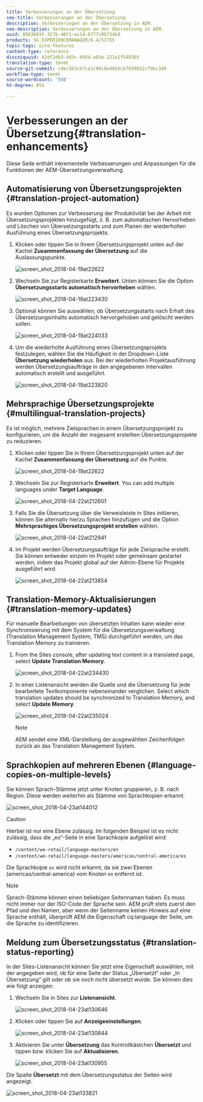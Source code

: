 ```yaml
---
title: Verbesserungen an der Übersetzung
seo-title: Verbesserungen an der Übersetzung
description: Verbesserungen an der Übersetzung in AEM.
seo-description: Verbesserungen an der Übersetzung in AEM.
uuid: 0563603f-327b-48f1-ac14-6777c06734b9
products: SG_EXPERIENCEMANAGER/6.4/SITES
topic-tags: site-features
content-type: reference
discoiquuid: 42df2db3-4d3c-4954-a03e-221e2f548305
translation-type: tm+mt
source-git-commit: cdec5b3c57ce1c80c0ed6b5cb7650b52cf9bc340
workflow-type: tm+mt
source-wordcount: '558'
ht-degree: 85%

---
```



# Verbesserungen an der Übersetzung{#translation-enhancements}

Diese Seite enthält inkrementelle Verbesserungen und Anpassungen für die Funktionen der AEM-Übersetzungsverwaltung.

## Automatisierung von Übersetzungsprojekten {#translation-project-automation}

Es wurden Optionen zur Verbesserung der Produktivität bei der Arbeit mit Übersetzungsprojekten hinzugefügt, z. B. zum automatischen Hervorheben und Löschen von Übersetzungsstarts und zum Planen der wiederholten Ausführung eines Übersetzungsprojekts.

1. Klicken oder tippen Sie in Ihrem Übersetzungsprojekt unten auf der Kachel **Zusammenfassung der Übersetzung** auf die Auslassungspunkte.

   ![screen_shot_2018-04-19at22622](assets/screen_shot_2018-04-19at222622.jpg)

1. Wechseln Sie zur Registerkarte **Erweitert**. Unten können Sie die Option **Übersetzungsstarts automatisch hervorheben** wählen.

   ![screen_shot_2018-04-19at223430](assets/screen_shot_2018-04-19at223430.jpg)

1. Optional können Sie auswählen, ob Übersetzungsstarts nach Erhalt des Übersetzungsinhalts automatisch hervorgehoben und gelöscht werden sollen.

   ![screen_shot_2018-04-19at224033](assets/screen_shot_2018-04-19at224033.jpg)

1. Um die wiederholte Ausführung eines Übersetzungsprojekts festzulegen, wählen Sie die Häufigkeit in der Dropdown-Liste **Übersetzung wiederholen** aus. Bei der wiederholten Projektausführung werden Übersetzungsaufträge in den angegebenen Intervallen automatisch erstellt und ausgeführt.

   ![screen_shot_2018-04-19at223820](assets/screen_shot_2018-04-19at223820.jpg)

## Mehrsprachige Übersetzungsprojekte {#multilingual-translation-projects}

Es ist möglich, mehrere Zielsprachen in einem Übersetzungsprojekt zu konfigurieren, um die Anzahl der insgesamt erstellten Übersetzungsprojekte zu reduzieren.

1. Klicken oder tippen Sie in Ihrem Übersetzungsprojekt unten auf der Kachel **Zusammenfassung der Übersetzung** auf die Punkte.

   ![screen_shot_2018-04-19at22622](assets/screen_shot_2018-04-19at222622.jpg)

1. Wechseln Sie zur Registerkarte **Erweitert**. You can add multiple languages under **Target Language**.

   ![screen_shot_2018-04-22at212601](assets/screen_shot_2018-04-22at212601.jpg)

1. Falls Sie die Übersetzung über die Verweisleiste in Sites initiieren, können Sie alternativ hierzu Sprachen hinzufügen und die Option **Mehrsprachiges Übersetzungsprojekt erstellen** wählen.

   ![screen_shot_2018-04-22at212941](assets/screen_shot_2018-04-22at212941.jpg)

1. Im Projekt werden Übersetzungsaufträge für jede Zielsprache erstellt. Sie können entweder einzeln im Projekt oder gemeinsam gestartet werden, indem das Projekt global auf der Admin-Ebene für Projekte ausgeführt wird.

   ![screen_shot_2018-04-22at213854](assets/screen_shot_2018-04-22at213854.jpg)

## Translation-Memory-Aktualisierungen {#translation-memory-updates}

Für manuelle Bearbeitungen von übersetzten Inhalten kann wieder eine Synchronisierung mit dem System für die Übersetzungsverwaltung (Translation Management System, TMS) durchgeführt werden, um das Translation Memory zu trainieren.

1. From the Sites console, after updating text content in a translated page, select **Update Translation Memory**.

   ![screen_shot_2018-04-22at234430](assets/screen_shot_2018-04-22at234430.jpg)

1. In einer Listenansicht werden die Quelle und die Übersetzung für jede bearbeitete Textkomponente nebeneinander verglichen. Select which translation updates should be synchronized to Translation Memory, and select **Update Memory**.

   ![screen_shot_2018-04-22at235024](assets/screen_shot_2018-04-22at235024.jpg)

   >[!NOTE]
   >
   >AEM sendet eine XML-Darstellung der ausgewählten Zeichenfolgen zurück an das Translation Management System.

## Sprachkopien auf mehreren Ebenen {#language-copies-on-multiple-levels}

Sie können Sprach-Stämme jetzt unter Knoten gruppieren, z. B. nach Region. Diese werden weiterhin als Stämme von Sprachkopien erkannt.

![screen_shot_2018-04-23at144012](assets/screen_shot_2018-04-23at144012.jpg)

>[!CAUTION]
>
>Hierbei ist nur eine Ebene zulässig. Im folgenden Beispiel ist es nicht zulässig, dass die „es“-Seite in eine Sprachkopie aufgelöst wird:
>
>* `/content/we-retail/language-masters/en`
>* `/content/we-retail/language-masters/americas/central-america/es`

>
>
Die Sprachkopie `es` wird nicht erkannt, da sie zwei Ebenen (americas/central-america) vom Knoten `en` entfernt ist.

>[!NOTE]
>
>Sprach-Stämme können einen beliebigen Seitennamen haben. Es muss nicht immer nur der ISO-Code der Sprache sein. AEM prüft stets zuerst den Pfad und den Namen, aber wenn der Seitenname keinen Hinweis auf eine Sprache enthält, überprüft AEM die Eigenschaft cq:language der Seite, um die Sprache zu identifizieren.

## Meldung zum Übersetzungsstatus {#translation-status-reporting}

In der Sites-Listenansicht können Sie jetzt eine Eigenschaft auswählen, mit der angegeben wird, ob für eine Seite der Status „Übersetzt“ oder „In Übersetzung“ gilt oder ob sie noch nicht übersetzt wurde. Sie können dies wie folgt anzeigen:

1. Wechseln Sie in Sites zur **Listenansicht**.

   ![screen_shot_2018-04-23at130646](assets/screen_shot_2018-04-23at130646.jpg)

1. Klicken oder tippen Sie auf **Anzeigeeinstellungen**.

   ![screen_shot_2018-04-23at130844](assets/screen_shot_2018-04-23at130844.jpg)

1. Aktivieren Sie unter **Übersetzung** das Kontrollkästchen **Übersetzt** und tippen bzw. klicken Sie auf **Aktualisieren**.

   ![screen_shot_2018-04-23at130955](assets/screen_shot_2018-04-23at130955.jpg)

Die Spalte **Übersetzt** mit dem Übersetzungsstatus der Seiten wird angezeigt.

![screen_shot_2018-04-23at133821](assets/screen_shot_2018-04-23at133821.jpg)

